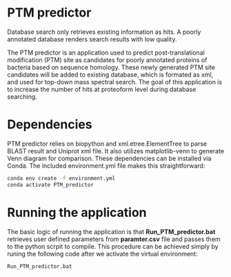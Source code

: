 # PTM predictor

Database search only retrieves existing information as hits. A poorly annotated database renders search results with low quality.

The PTM predictor is an application used to predict post-translational modification (PTM) site as candidates for poorly annotated proteins of bacteria based on sequence homology. These newly generated PTM site candidates will be added to existing database, which is formated as xml, and used for top-down mass spectral search. The goal of this application is to increase the number of hits at proteoform level during database searching. 

# Dependencies

PTM predictor relies on biopython and xml.etree.ElementTree to parse BLAST result and Uniprot xml file. It also utilizes matplotlib-venn to generate Venn diagram for comparison. These dependencies can be installed via Conda. The included environment.yml file makes this straightforward:
``` bash
conda env create -f environment.yml
conda activate PTM_predictor
```

# Running the application

The basic logic of running the application is that **Run_PTM_predictor.bat** retrieves user defined parameters from **paramter.csv** file and passes them to the python scrpit to compile. This procedure can be achieved simply by runing the following code after we activate the virtual environment:
```bash
Run_PTM_predictor.bat
```



